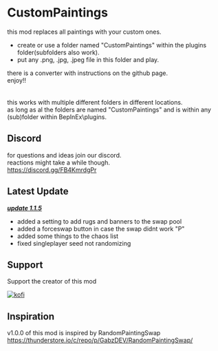# CustomPaintings

this mod replaces all paintings with your custom ones.<br>
- create or use a folder named "CustomPaintings" within the plugins folder(subfolders also work).<br>
- put any .png, .jpg, .jpeg file in this folder and play.<br>

there is a converter with instructions on the github page.<br>
enjoy!!<br>
<br>
<br>
this works with multiple different folders in different locations.<br>
as long as al the folders are named "CustomPaintings" and is within any (sub)folder within BepInEx\plugins.<br>

## Discord
for questions and ideas join our discord.<br>
reactions might take a while though.<br>
https://discord.gg/FB4KmrdgPr<br>


## Latest Update

<b><i><ins> update 1.1.5 </b></i></ins> <br>
- added a setting to add rugs and banners to the swap pool
- added a forceswap button in case the swap didnt work "P"
- added some things to the chaos list
- fixed singleplayer seed not randomizing




## Support
Support the creator of this mod		<br>
<p><a href="https://Ko-fi.com/littlehund">
<img alt="kofi" src="https://i.imgur.com/jzwECeF.png">
</a></p>

## Inspiration
v1.0.0 of this mod is inspired by RandomPaintingSwap<br>
https://thunderstore.io/c/repo/p/GabzDEV/RandomPaintingSwap/
